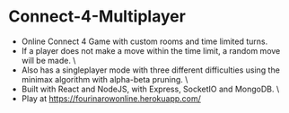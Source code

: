 # Connect-4-Multiplayer
* Online Connect 4 Game with custom rooms and time limited turns. 
* If a player does not make a move within the time limit, a random move will be made. \
* Also has a singleplayer mode with three different difficulties using the minimax algorithm with alpha-beta pruning. \
* Built with React and NodeJS, with Express, SocketIO and MongoDB. \
* Play at https://fourinarowonline.herokuapp.com/
